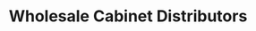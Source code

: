 ---
title: "Wholesale Cabinet Distributors"
url: /joppa/wholesale-cabinet-distributors/
shop: kitchen
---
